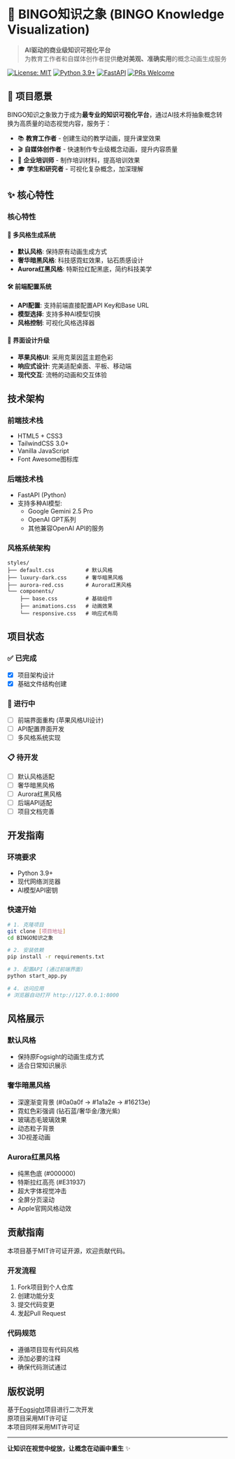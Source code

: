 # 🧠 BINGO知识之象 (BINGO Knowledge Visualization)

> **AI驱动的商业级知识可视化平台**  
> 为教育工作者和自媒体创作者提供**绝对美观、准确实用**的概念动画生成服务

[![License: MIT](https://img.shields.io/badge/License-MIT-yellow.svg)](https://opensource.org/licenses/MIT)
[![Python 3.9+](https://img.shields.io/badge/python-3.9+-blue.svg)](https://www.python.org/downloads/)
[![FastAPI](https://img.shields.io/badge/FastAPI-0.104+-green.svg)](https://fastapi.tiangolo.com/)
[![PRs Welcome](https://img.shields.io/badge/PRs-welcome-brightgreen.svg)](http://makeapullrequest.com)

## 🎯 项目愿景

BINGO知识之象致力于成为**最专业的知识可视化平台**，通过AI技术将抽象概念转换为高质量的动态视觉内容，服务于：

- 📚 **教育工作者** - 创建生动的教学动画，提升课堂效果
- 🎬 **自媒体创作者** - 快速制作专业级概念动画，提升内容质量  
- 🏢 **企业培训师** - 制作培训材料，提高培训效果
- 🎓 **学生和研究者** - 可视化复杂概念，加深理解

## ✨ 核心特性

### 核心特性

#### 🎨 多风格生成系统
- **默认风格**: 保持原有动画生成方式  
- **奢华暗黑风格**: 科技感霓虹效果，钻石质感设计
- **Aurora红黑风格**: 特斯拉红配黑底，简约科技美学

#### 🛠️ 前端配置系统
- **API配置**: 支持前端直接配置API Key和Base URL
- **模型选择**: 支持多种AI模型切换
- **风格控制**: 可视化风格选择器

#### 🎯 界面设计升级
- **苹果风格UI**: 采用克莱因蓝主题色彩
- **响应式设计**: 完美适配桌面、平板、移动端
- **现代交互**: 流畅的动画和交互体验

## 技术架构

### 前端技术栈
- HTML5 + CSS3
- TailwindCSS 3.0+
- Vanilla JavaScript
- Font Awesome图标库

### 后端技术栈  
- FastAPI (Python)
- 支持多种AI模型:
  - Google Gemini 2.5 Pro
  - OpenAI GPT系列
  - 其他兼容OpenAI API的服务

### 风格系统架构
```
styles/
├── default.css          # 默认风格
├── luxury-dark.css      # 奢华暗黑风格  
├── aurora-red.css       # Aurora红黑风格
└── components/
    ├── base.css         # 基础组件
    ├── animations.css   # 动画效果
    └── responsive.css   # 响应式布局
```

## 项目状态

### ✅ 已完成
- [x] 项目架构设计
- [x] 基础文件结构创建

### 🚧 进行中
- [ ] 前端界面重构 (苹果风格UI设计)
- [ ] API配置界面开发
- [ ] 多风格系统实现

### 📋 待开发
- [ ] 默认风格适配
- [ ] 奢华暗黑风格
- [ ] Aurora红黑风格
- [ ] 后端API适配
- [ ] 项目文档完善

## 开发指南

### 环境要求
- Python 3.9+
- 现代网络浏览器
- AI模型API密钥

### 快速开始
```bash
# 1. 克隆项目
git clone [项目地址]
cd BINGO知识之象

# 2. 安装依赖
pip install -r requirements.txt

# 3. 配置API (通过前端界面)
python start_app.py

# 4. 访问应用
# 浏览器自动打开 http://127.0.0.1:8000
```

## 风格展示

### 默认风格
- 保持原Fogsight的动画生成方式
- 适合日常知识展示

### 奢华暗黑风格  
- 深邃渐变背景 (#0a0a0f → #1a1a2e → #16213e)
- 霓虹色彩强调 (钻石蓝/奢华金/激光紫)
- 玻璃态毛玻璃效果
- 动态粒子背景
- 3D视差动画

### Aurora红黑风格
- 纯黑色底 (#000000)
- 特斯拉红高亮 (#E31937)  
- 超大字体视觉冲击
- 全屏分页滚动
- Apple官网风格动效

## 贡献指南

本项目基于MIT许可证开源，欢迎贡献代码。

### 开发流程
1. Fork项目到个人仓库
2. 创建功能分支
3. 提交代码变更
4. 发起Pull Request

### 代码规范
- 遵循项目现有代码风格
- 添加必要的注释
- 确保代码测试通过

## 版权说明

基于[Fogsight](https://github.com/fogsightai/fogsight)项目进行二次开发  
原项目采用MIT许可证  
本项目同样采用MIT许可证

---

**让知识在视觉中绽放，让概念在动画中重生** ✨
